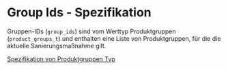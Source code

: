 # Group Ids - Spezifikation

Gruppen-IDs (`group_ids`) sind vom Werttyp Produktgruppen (`product_groups_t`) und enthalten eine Liste von Produktgruppen, für die die aktuelle Sanierungsmaßnahme gilt.

[Spezifikation von Produktgruppen Typ](types/product_groups-spec.de.md)
